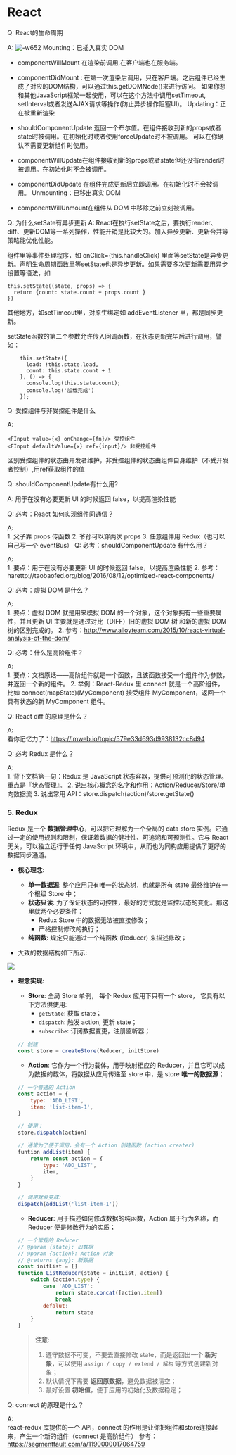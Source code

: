 # React
Q: React的生命周期

A: 
![-w652](https://jerryblog-1254426031.cos.ap-nanjing.myqcloud.com/2021/08/16/16188014154077.jpg)
Mounting：已插入真实 DOM
* componentWillMount 在渲染前调用,在客户端也在服务端。

* componentDidMount : 在第一次渲染后调用，只在客户端。之后组件已经生成了对应的DOM结构，可以通过this.getDOMNode()来进行访问。 如果你想和其他JavaScript框架一起使用，可以在这个方法中调用setTimeout, setInterval或者发送AJAX请求等操作(防止异步操作阻塞UI)。
Updating：正在被重新渲染
* shouldComponentUpdate 返回一个布尔值。在组件接收到新的props或者state时被调用。在初始化时或者使用forceUpdate时不被调用。
可以在你确认不需要更新组件时使用。

* componentWillUpdate在组件接收到新的props或者state但还没有render时被调用。在初始化时不会被调用。

* componentDidUpdate 在组件完成更新后立即调用。在初始化时不会被调用。
Unmounting：已移出真实 DOM
* componentWillUnmount在组件从 DOM 中移除之前立刻被调用。

Q: 为什么setSate有异步更新
A: 
React在执行setState之后，要执行render、diff、更新DOM等一系列操作，性能开销是比较大的。加入异步更新、更新合并等策略能优化性能。

组件里等事件处理程序，如 onClick={this.handleClick} 里面等setState是异步更新。声明生命周期函数里等setState也是异步更新。如果需要多次更新需要用异步设置等语法，如
```
this.setState((state, props) => {
  return {count: state.count + props.count }
})
```
其他地方，如setTimeout里，对原生绑定如 addEventListener 里，都是同步更新。

setState函数的第二个参数允许传入回调函数，在状态更新完毕后进行调用，譬如：
```
    this.setState({
      load: !this.state.load,
      count: this.state.count + 1
    }, () => {
      console.log(this.state.count);
      console.log('加载完成')
    });
```

Q: 受控组件与非受控组件是什么

A:
```
<FInput value={x} onChange={fn}/> 受控组件
<FInput defaultValue={x} ref={input}/> 非受控组件
```
区别受控组件的状态由开发者维护，非受控组件的状态由组件自身维护（不受开发者控制）,用ref获取组件的值

Q: shouldComponentUpdate有什么用?

A:
用于在没有必要更新 UI 的时候返回 false，以提高渲染性能

Q: 必考：React 如何实现组件间通信？

A:   
    1. 父子靠 props 传函数
    2. 爷孙可以穿两次 props
    3. 任意组件用 Redux（也可以自己写一个 eventBus）
Q: 必考：shouldComponentUpdate 有什么用？

A:    
    1. 要点：用于在没有必要更新 UI 的时候返回 false，以提高渲染性能
    2. 参考：harettp://taobaofed.org/blog/2016/08/12/optimized-react-components/
    
Q: 必考：虚拟 DOM 是什么？

A:    
    1. 要点：虚拟 DOM 就是用来模拟 DOM 的一个对象，这个对象拥有一些重要属性，并且更新 UI 主要就是通过对比（DIFF）旧的虚拟 DOM 树 和新的虚拟 DOM 树的区别完成的。
    2. 参考：http://www.alloyteam.com/2015/10/react-virtual-analysis-of-the-dom/
    
Q: 必考：什么是高阶组件？

A:    
    1. 要点：文档原话——高阶组件就是一个函数，且该函数接受一个组件作为参数，并返回一个新的组件。
    2. 举例：React-Redux 里 connect 就是一个高阶组件，比如 connect(mapState)(MyComponent) 接受组件 MyComponent，返回一个具有状态的新 MyComponent 组件。

Q: React diff 的原理是什么？

A:  
 看你记忆力了：https://imweb.io/topic/579e33d693d9938132cc8d94

Q: 必考 Redux 是什么？

A:    
    1. 背下文档第一句：Redux 是 JavaScript 状态容器，提供可预测化的状态管理。重点是『状态管理』。
    2. 说出核心概念的名字和作用：Action/Reducer/Store/单向数据流
    3. 说出常用 API：store.dispatch(action)/store.getState()

<h3 id="5">5. Redux</h3>

Redux 是一个 **数据管理中心**，可以把它理解为一个全局的 data store 实例。它通过一定的使用规则和限制，保证着数据的健壮性、可追溯和可预测性。它与 React 无关，可以独立运行于任何 JavaScript 环境中，从而也为同构应用提供了更好的数据同步通道。

- **核心理念**:
	- **单一数据源**: 整个应用只有唯一的状态树，也就是所有 state 最终维护在一个根级 Store 中；
	- **状态只读**: 为了保证状态的可控性，最好的方式就是监控状态的变化。那这里就两个必要条件：
		- Redux Store 中的数据无法被直接修改；
		- 严格控制修改的执行；
	- **纯函数**: 规定只能通过一个纯函数 (Reducer) 来描述修改；

- 大致的数据结构如下所示:

![](https://jerryblog-1254426031.cos.ap-nanjing.myqcloud.com/2021/08/16/16188255597619.jpg)




- **理念实现**:
	- **Store**: 全局 Store 单例， 每个 Redux 应用下只有一个 store， 它具有以下方法供使用:
		- `getState`: 获取 state；
		- `dispatch`: 触发 action, 更新 state；
		- `subscribe`: 订阅数据变更，注册监听器；
	
	```js
	// 创建
	const store = createStore(Reducer, initStore)
	```
	
	- **Action**: 它作为一个行为载体，用于映射相应的 Reducer，并且它可以成为数据的载体，将数据从应用传递至 store 中，是 store **唯一的数据源**；

	```js
	// 一个普通的 Action
   const action = {
		type: 'ADD_LIST',
		item: 'list-item-1',
	}
	
	// 使用：
	store.dispatch(action)
	
	// 通常为了便于调用，会有一个 Action 创建函数 (action creater)
	funtion addList(item) {
		return const action = {
			type: 'ADD_LIST',
			item,
		}
	}
	
	// 调用就会变成:
	dispatch(addList('list-item-1'))
	```
		
	- **Reducer**: 用于描述如何修改数据的纯函数，Action 属于行为名称，而 Reducer 便是修改行为的实质；

	```js
	// 一个常规的 Reducer
	// @param {state}: 旧数据
	// @param {action}: Action 对象
	// @returns {any}: 新数据
	const initList = []
	function ListReducer(state = initList, action) {
		switch (action.type) {
			case 'ADD_LIST':
				return state.concat([action.item])
				break
			defalut:
				return state
		}
	}
	```
		
	> **注意**:
	>
	> 1. 遵守数据不可变，不要去直接修改 state，而是返回出一个 **新对象**，可以使用 `assign / copy / extend / 解构` 等方式创建新对象；
	> 2. 默认情况下需要 **返回原数据**，避免数据被清空；
	> 3. 最好设置 **初始值**，便于应用的初始化及数据稳定；
	
Q: connect 的原理是什么？

A:  
 react-redux 库提供的一个 API，connect 的作用是让你把组件和store连接起来，产生一个新的组件（connect 是高阶组件）
 参考：https://segmentfault.com/a/1190000017064759
 